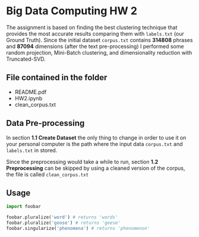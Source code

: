 # Big Data Computing HW 2

The assignment is based on finding the best clustering technique that provides the most accurate results comparing them with `labels.txt` (our Ground Truth). Since the initial dataset `corpus.txt` contains **314808** phrases and **87094** dimensions (after the text pre-processing) I performed some random projection, Mini-Batch clustering, and dimensionality reduction with Truncated-SVD.

## File contained in the folder

* README.pdf
* HW2.ipynb 
* clean_corpus.txt

## Data Pre-processing

In section **1.1 Create Dataset** the only thing to change in order to use it on your personal computer is the path where the input data `corpus.txt` and `labels.txt` in stored.

Since the preprocessing would take a while to run, section **1.2 Preprocessing** can be skipped by using a cleaned version of the corpus, the file is called `clean_corpus.txt`  

## Usage

```python
import foobar

foobar.pluralize('word') # returns 'words'
foobar.pluralize('goose') # returns 'geese'
foobar.singularize('phenomena') # returns 'phenomenon'
```
